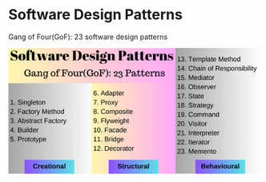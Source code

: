 # Software Design Patterns
Gang of Four(GoF): 23 software design patterns


![Software Design Patterns](https://raw.githubusercontent.com/sumukus/software-design-patterns/dff1caa538d7b4c55280a9d15bc7fb7cd76bc244/software%20design%20patterns.png)
